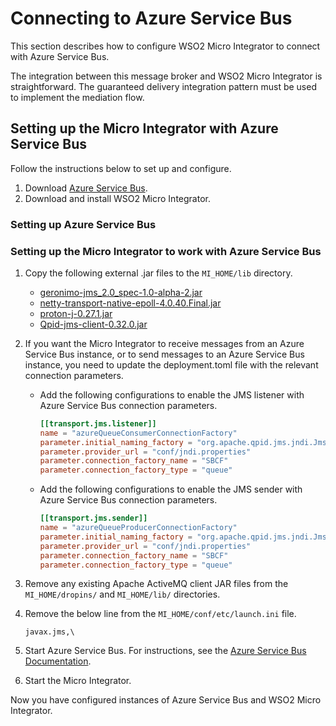 # Connecting to Azure Service Bus

This section describes how to configure WSO2 Micro Integrator to connect with Azure Service Bus.

The integration between this message broker and WSO2 Micro Integrator is straightforward. The guaranteed delivery integration pattern must be used to implement the mediation flow.

## Setting up the Micro Integrator with Azure Service Bus

Follow the instructions below to set up and configure.

1.  Download [Azure Service Bus](https://azure.microsoft.com/en-us/services/service-bus/).
2.  Download and install WSO2 Micro Integrator.

### Setting up Azure Service Bus

### Setting up the Micro Integrator to work with Azure Service Bus

1. Copy the following external .jar files to the `MI_HOME/lib` directory.
    - [geronimo-jms_2.0_spec-1.0-alpha-2.jar](https://mvnrepository.com/artifact/org.apache.geronimo.specs/geronimo-jms_2.0_spec/1.0-alpha-2)
    - [netty-transport-native-epoll-4.0.40.Final.jar](https://mvnrepository.com/artifact/io.netty/netty-transport-native-epoll/4.0.40.Final)
    - [proton-j-0.27.1.jar](https://mvnrepositor`y.com/artifact/org.apache.qpid/proton-j/0.27.1)
    - [Qpid-jms-client-0.32.0.jar](https://mvnrepository.com/artifact/org.apache.qpid/qpid-jms-client/0.32.0)

2. If you want the Micro Integrator to receive messages from an Azure Service Bus instance, or to send messages to an Azure Service Bus instance, you need to update the deployment.toml file with the relevant connection parameters.

     - Add the following configurations to enable the JMS listener with Azure Service Bus connection parameters.
     
        ```toml
        [[transport.jms.listener]]
        name = "azureQueueConsumerConnectionFactory"
        parameter.initial_naming_factory = "org.apache.qpid.jms.jndi.JmsInitialContextFactory"
        parameter.provider_url = "conf/jndi.properties"
        parameter.connection_factory_name = "SBCF"
        parameter.connection_factory_type = "queue"
        ```

    - Add the following configurations to enable the JMS sender with Azure Service Bus connection parameters.
        
        ```toml
        [[transport.jms.sender]]
        name = "azureQueueProducerConnectionFactory"
        parameter.initial_naming_factory = "org.apache.qpid.jms.jndi.JmsInitialContextFactory"
        parameter.provider_url = "conf/jndi.properties"
        parameter.connection_factory_name = "SBCF"
        parameter.connection_factory_type = "queue"
        ```
3.  Remove any existing Apache ActiveMQ client JAR files from the `MI_HOME/dropins/` and `MI_HOME/lib/` directories.  
4.  Remove the below line from the `MI_HOME/conf/etc/launch.ini` file.  

    ```text
    javax.jms,\
    ```
5.  Start Azure Service Bus. For instructions, see the [Azure Service Bus Documentation](https://docs.microsoft.com/en-us/azure/service-bus-messaging/).
6.  Start the Micro Integrator.

Now you have configured instances of Azure Service Bus and WSO2 Micro Integrator.


